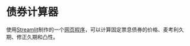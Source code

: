 # 债券计算器

使用[Streamlit](https://streamlit.io/)制作的一个[网页程序](https://share.streamlit.io/jeremy-feng/bond-calculator/main/main.py)，可以计算固定票息债券的价格、麦考利久期、修正久期和凸性。

